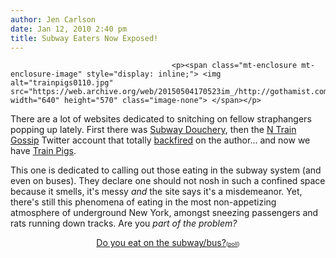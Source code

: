 ```yaml
---
author: Jen Carlson
date: Jan 12, 2010 2:40 pm
title: Subway Eaters Now Exposed!
---
```


	
										<p><span class="mt-enclosure mt-enclosure-image" style="display: inline;"> <img alt="trainpigs0110.jpg" src="https://web.archive.org/web/20150504170523im_/http://gothamist.com/attachments/arts_jen/trainpigs0110.jpg" width="640" height="570" class="image-none"> </span></p>

<p>There are a lot of websites dedicated to snitching on fellow straphangers popping up lately. First there was <a href="https://web.archive.org/web/20150504170523/http://gothamist.com/2010/01/07/subway_douchery_brings_up_undergrou.php">Subway Douchery</a>, then the <a href="https://web.archive.org/web/20150504170523/http://gothamist.com/2010/01/08/ntraingossip.php">N Train Gossip</a> Twitter account that totally <a href="https://web.archive.org/web/20150504170523/http://gothamist.com/2010/01/10/hell_hath_no_fury_like_an_n_train_s.php">backfired</a> on the author... and now we have <a href="https://web.archive.org/web/20150504170523/http://www.trainpigs.com/">Train Pigs</a>. </p>

<p>This one is dedicated to calling out those eating in the subway system (and even on buses). They declare one should not nosh in such a confined space because it smells, it&apos;s messy <em>and</em> the site says it&apos;s a misdemeanor. Yet, there&apos;s still this phenomena of eating in the most non-appetizing atmosphere of underground New York, amongst sneezing passengers and rats running down tracks. Are you <em>part of the problem?</em></p>

<center><script type="text/javascript" charset="utf-8" src="https://web.archive.org/web/20150504170523js_/http://static.polldaddy.com/p/2509334.js"></script><noscript>
<a href="https://web.archive.org/web/20150504170523/http://answers.polldaddy.com/poll/2509334/">Do you eat on the subway/bus?</a><span style="font-size:9px;">(<a href="https://web.archive.org/web/20150504170523/http://www.polldaddy.com/">poll</a>)</span>
</noscript></center>					
										
									
				